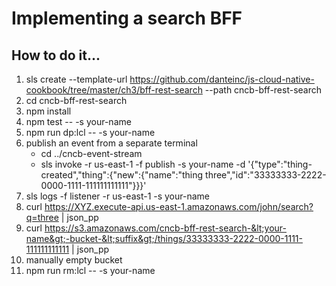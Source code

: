# Implementing a search BFF

## How to do it...
1. sls create --template-url https://github.com/danteinc/js-cloud-native-cookbook/tree/master/ch3/bff-rest-search --path cncb-bff-rest-search
2. cd cncb-bff-rest-search
3. npm install
4. npm test -- -s your-name
5. npm run dp:lcl -- -s your-name
6. publish an event from a separate terminal
   * cd ../cncb-event-stream
   * sls invoke -r us-east-1 -f publish -s your-name -d '{"type":"thing-created","thing":{"new":{"name":"thing three","id":"33333333-2222-0000-1111-111111111111"}}}'
7. sls logs -f listener -r us-east-1 -s your-name
8. curl https://XYZ.execute-api.us-east-1.amazonaws.com/john/search?q=three | json_pp
8. curl https://s3.amazonaws.com/cncb-bff-rest-search-&lt;your-name&gt;-bucket-&lt;suffix&gt;/things/33333333-2222-0000-1111-111111111111 | json_pp
9. manually empty bucket
10. npm run rm:lcl -- -s your-name
